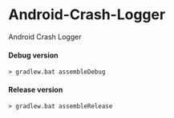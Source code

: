 # Android-Crash-Logger
Android Crash Logger
#### Debug version

```
> gradlew.bat assembleDebug
```

#### Release version

```
> gradlew.bat assembleRelease
```
